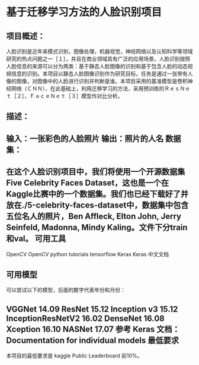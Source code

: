 基于迁移学习方法的人脸识别项目
===
项目概述：
-----
人脸识别是近年来模式识别，图像处理，机器视觉，神经网络以及认知科学等领域研究的热点问题之一［１］，并且在商业领域具有广泛的应用场景。人脸识别按照人脸信息的来源可以分为两类：基于静态人脸图像的识别和基于包含人脸的动态视频信息的识别。本项目以静态人脸图像识别作为研究目标，任务是通过一张带有人像的图像，对图像中的人脸进行识别并判断是谁。本项目采用的基准模型是卷积神经网络（ＣＮＮ），在此基础上，利用迁移学习的方法，采用预训练的ＲｅｓＮｅｔ［２］，ＦａｃｅＮｅｔ［３］模型作对比分析。

描述：
------
输入：一张彩色的人脸照片
输出：照片的人名
数据集：
------
在这个人脸识别项目中，我们将使用一个开源数据集Five Celebrity Faces Dataset，这也是一个在Kaggle比赛中的一个数据集。我们也已经下载好了并放在./5-celebrity-faces-dataset中，数据集中包含五位名人的照片，Ben Affleck, Elton John, Jerry Seinfeld, Madonna, Mindy Kaling。文件下分train和val。
可用工具
------
OpenCV
OpenCV python tutorials
tensorflow
Keras
Keras 中文文档

可用模型
------
可以尝试以下的模型，后面的数字代表年份和月份：

VGGNet 14.09
ResNet 15.12
Inception v3 15.12
InceptionResNetV2 16.02
DenseNet 16.08
Xception 16.10
NASNet 17.07
参考 Keras 文档：Documentation for individual models
最低要求
--------
本项目的最低要求是 kaggle Public Leaderboard 前10%。

